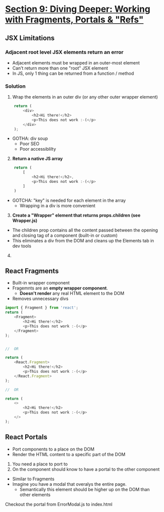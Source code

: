 # [Section 9: Diving Deeper: Working with Fragments, Portals & "Refs"](https://www.udemy.com/course/react-the-complete-guide-incl-redux/learn/lecture/25598540#questions)

## JSX Limitations

### **Adjacent root level JSX elements return an error**

-   Adjacent elements must be wrapped in an outer-most element
-   Can't return more than one "root" JSX element
-   In JS, only 1 thing can be returned from a function / method

### Solution

1. Wrap the elements in an outer div (or any other outer wrapper element)

```javascript
    return (
        <div>
            <h2>Hi there!</h2>
            <p>This does not work :-(</p>
        </div>
    );
```
* GOTHA: div soup
    * Poor SEO
    * Poor accessiblilty

2. **Return a native JS array**

```javascript
    return (
        [
            <h2>Hi there!</h2>,
            <p>This does not work :-(</p>
        ]
    )
```
* GOTCHA: "key" is needed for each element in the array
    * Wrapping in a div is more convenient

3. **Create a "Wrapper" element that returns props.children (see Wrapper.js)**
* The children prop contains all the content passed between the opening
and closing tag of a component (built-in or custom)
* This eliminates a div from the DOM and cleans up the Elements tab in dev tools
4. 

## React Fragments

* Built-in wrapper component
* Fragemnts are an **empty wrapper component**. 
    * **Doesn't render** any real HTML element to the DOM
* Removes unnecessary divs

```javascript
import { Fragment } from 'react';
return (
    <Fragment>
        <h2>Hi there!</h2>
        <p>This does not work :-(</p>
    </Fragment>
);


//  OR

return (
    <React.Fragment>
        <h2>Hi there!</h2>
        <p>This does not work :-(</p>
    </React.Fragment>
);

//  OR

return (
    <>
        <h2>Hi there!</h2>
        <p>This does not work :-(</p>
    </>
);
```

## React Portals
* Port components to a place on the DOM
* Render the HTML content to a specific part of the DOM
1. You need a place to port to
2. On the component should know to have a portal to the other component
* Similar to Fragments
* Imagine you have a modal that overalys the entire page.
    * Semantically this element should be higher up on the DOM than other elements

Checkout the portal from ErrorModal.js to index.html